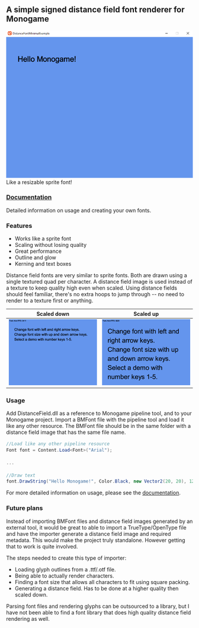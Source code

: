 ## A simple signed distance field font renderer for Monogame
<img src="./images/minimal_demo.png" width="680"/>  
Like a resizable sprite font!

### [Documentation](./documentation.md)
Detailed information on usage and creating your own fonts.

### Features
* Works like a sprite font
* Scaling without losing quality
* Great performance
* Outline and glow
* Kerning and text boxes

Distance field fonts are very similar to sprite fonts. Both are drawn using a single textured quad per character. A distance field image is used instead of a texture to keep quality high even when scaled. Using distance fields should feel familiar, there's no extra hoops to jump through -- no need to render to a texture first or anything.

Scaled down                |  Scaled up
:-------------------------:|:-------------------------:
![](./images/font_demo.png) | ![](./images/font_demo_enlarged.png)

### Usage
Add DistanceField.dll as a reference to Monogame pipeline tool, and to your Monogame project. Import a BMFont file with the pipeline tool and load it like any other resource. The BMFont file should be in the same folder with a distance field image that has the same file name.

```C#
//Load like any other pipeline resource
Font font = Content.Load<Font>("Arial");

...

//Draw text
font.DrawString("Hello Monogame!", Color.Black, new Vector2(20, 20), 12);
```

For more detailed information on usage, please see the [documentation](./documentation.md).

### Future plans
Instead of importing BMFont files and distance field images generated by an external tool, it would be great to able to import a TrueType/OpenType file and have the importer generate a distance field image and required metadata. This would make the project truly standalone. However getting that to work is quite involved.

The steps needed to create this type of importer:
* Loading glyph outlines from a .ttf/.otf file.
* Being able to actually render characters.
* Finding a font size that allows all characters to fit using square packing.
* Generating a distance field. Has to be done at a higher quality then scaled down.

Parsing font files and rendering glyphs can be outsourced to a library, but I have not been able to find a font library that does high quality distance field rendering as well.
